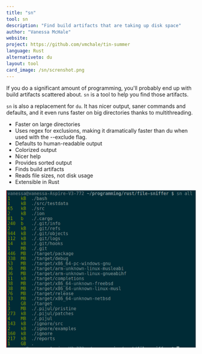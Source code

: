 ```yaml
---
title: "sn"
tool: sn
description: "Find build artifacts that are taking up disk space"
author: "Vanessa McHale"
website:
project: https://github.com/vmchale/tin-summer
language: Rust
alternativeto: du
layout: tool
card_image: /sn/screnshot.png
---
```


If you do a significant amount of programming, you'll probably end up with
build artifacts scattered about. `sn` is a tool to help you find those
artifacts.

`sn` is also a replacement for `du`. It has nicer output, saner commands
and defaults, and it even runs faster on big directories thanks to
multithreading.


* Faster on large directories
* Uses regex for exclusions, making it dramatically faster than du when used with the --exclude flag.
* Defaults to human-readable output
* Colorized output
* Nicer help
* Provides sorted output
* Finds build artifacts
* Reads file sizes, not disk usage
* Extensible in Rust

![Screenshot](screenshot.png)
